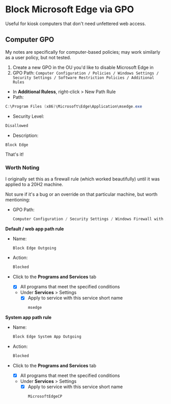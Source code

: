 # Block Microsoft Edge via GPO

Useful for kiosk computers that don't need unfettered web access.

## Computer GPO

My notes are specifically for computer-based policies; may work similarly as a user policy, but not tested.

1. Create a new GPO in the OU you'd like to disable Microsoft Edge in
2. GPO Path: `Computer Configuration / Policies / Windows Settings / Security Settings / Software Restriction Policies / Additional Rules`

- In **Additional Ruless**, right-click > New Path Rule
- Path:

```powershell
C:\Program Files (x86)\Microsoft\Edge\Application\msedge.exe
```

- Security Level:

```powershell
Disallowed
```

- Description:

```powershell
Block Edge
```

That's it!

### Worth Noting

I originally set this as a firewall rule (which worked beautifully) until it was applied to a 20H2 machine.

Not sure if it's a bug or an override on that particular machine, but worth mentioning:

- GPO Path:
  ```powershell
  Computer Configuration / Security Settings / Windows Firewall with Advanced Security / Outbound Rules
  ```

**Default / web app path rule**

- Name:
  ```powershell
  Block Edge Outgoing
  ```
- Action:

  ```powershell
  Blocked
  ```

- Click to the **Programs and Services** tab
  - [x] All programs that meet the specified conditions
  - Under **Services** > Settings
    - [x] Apply to service with this service short name
      ```powershell
      msedge
      ```

**System app path rule**

- Name:
  ```powershell
  Block Edge System App Outgoing
  ```
- Action:

  ```powershell
  Blocked
  ```

- Click to the **Programs and Services** tab
  - [x] All programs that meet the specified conditions
  - Under **Services** > Settings
    - [x] Apply to service with this service short name
      ```powershell
      MicrosoftEdgeCP
      ```
